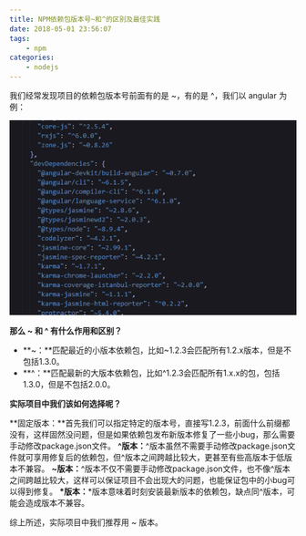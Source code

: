 ```yaml
---
title: NPM依赖包版本号~和^的区别及最佳实践
date: 2018-05-01 23:56:07
tags:
    - npm
categories:
    - nodejs
---
```

我们经常发现项目的依赖包版本号前面有的是 ~，有的是 ^，我们以 angular 为例：

![img1.png](npm-package-version/img1.png)

**那么 ~ 和 ^ 有什么作用和区别？**
* **~：**匹配最近的小版本依赖包，比如~1.2.3会匹配所有1.2.x版本，但是不包括1.3.0。
* **^：**匹配最新的大版本依赖包，比如^1.2.3会匹配所有1.x.x的包，包括1.3.0，但是不包括2.0.0。

**实际项目中我们该如何选择呢？**

**固定版本：**首先我们可以指定特定的版本号，直接写1.2.3，前面什么前缀都没有，这样固然没问题，但是如果依赖包发布新版本修复了一些小bug，那么需要手动修改package.json文件。
**^版本：**^版本虽然不需要手动修改package.json文件就可享用修复后的依赖包，但^版本之间跨越比较大，更甚至有些高版本于低版本不兼容。
**~版本：**^版本不仅不需要手动修改package.json文件，也不像^版本之间跨越比较大，这样可以保证项目不会出现大的问题，也能保证包中的小bug可以得到修复。
**\*版本：**\*版本意味着时刻安装最新版本的依赖包，缺点同^版本，可能会造成版本不兼容。

综上所述，实际项目中我们推荐用 ~ 版本。